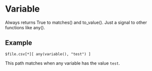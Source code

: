 
# Variable

Always returns True to matches() and to_value(). Just a signal to other functions like any().

## Example

    $file.csv[*][ any(variable(), "test") ]

This path matches when any variable has the value `test`.




